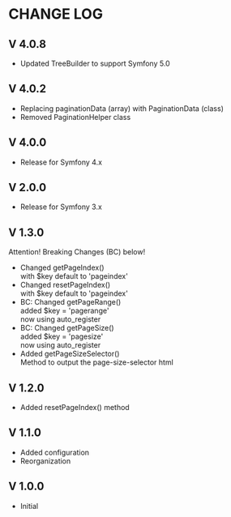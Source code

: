CHANGE LOG
==========

V 4.0.8
-------

- Updated TreeBuilder to support Symfony 5.0

V 4.0.2
-------

- Replacing paginationData (array) with PaginationData (class)
- Removed PaginationHelper class

V 4.0.0
-------

- Release for Symfony 4.x

V 2.0.0
-------

- Release for Symfony 3.x

V 1.3.0
-------

Attention! Breaking Changes (BC) below!

- Changed getPageIndex()  
  with $key default to 'pageindex'
- Changed resetPageIndex()  
  with $key default to 'pageindex'
- BC: Changed getPageRange()  
  added $key = 'pagerange'  
  now using auto_register
- BC: Changed getPageSize()  
  added $key = 'pagesize'  
  now using auto_register
- Added getPageSizeSelector()  
  Method to output the page-size-selector html

V 1.2.0
-------

- Added resetPageIndex() method

V 1.1.0
-------

- Added configuration
- Reorganization

V 1.0.0
-------

- Initial
